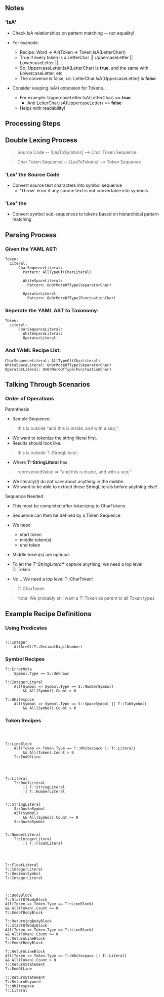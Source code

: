 ## Notes

### 'IsA'

- Check IsA relationships on pattern matching -- not equality!
- For example:
  - Recipe: Word => All(Token => Token.IsA(LetterChar))
  - True if every token is a LetterChar || UppercaseLetter || LowercaseLetter || ...
  - So, UppercaseLetter.IsA(LetterChar) is **true**, and the same with LowercaseLetter, etc
  - The converse is false, i.e. LetterChar.IsA(UppercaseLetter) is **false**

- Consider keeping IsA() extension for Tokens...
  - For example: UppercaseLetter.IsA(LetterChar) == **true**
    - And LetterChar.IsA(UppercaseLetter) == **false**
  - Helps with readability!

## Processing Steps

## Double Lexing Process

> Source Code  -- [LexToSymbols] -->  Char Token Sequence 
> 
> Char Token Sequence  -- [LexToTokens] -->  Token Sequence


### 'Lex' the Source Code
- Convert source text characters into symbol sequence
  - 'Throw' error if any source text is not convertable into symbols

### 'Lex' the 
- Convert symbol sub-sequences to tokens based on hierarchical pattern matching

## Parsing Process

### Given the YAML AST:
```
Token:
  Literal:
      CharSequenceLiteral:
        Pattern: AllTypeOf(CharLiteral)
        
        WhiteSpaceLiteral:
          Pattern: OnOrMoreOfType(SeparatorChar)
          
        OperatorLiteral:
          Pattern: OnOrMoreOfType(PunctuationChar)
```

### Seperate the YAML AST to Taxonomy:

```
Token:
  Literal:
      CharSequenceLiteral:
        WhiteSpaceLiteral:
        OperatorLiteral:

```

### And YAML Recipe List:
```
CharSequenceLiteral: AllTypeOf(CharLiteral)
WhiteSpaceLiteral: OnOrMoreOfType(SeparatorChar)
OperatorLiteral: OnOrMoreOfType(PunctuationChar)
```

## Talking Through Scenarios

### Order of Operations

Parenthesis

- Sample Sequence: 
>this is outside "and this is inside, and with a sep;";


- We want to tokenize the string literal first.
- Results should look like:
>this is outside T::StringLiteral;

- Where **T::StringLiteral** has 
>representedValue => "and this is inside, and with a sep;"

- We literally(!) do not care about anything in the middle.
- We want to be able to extract these StringLiterals before anything else!

Sequence Needed
- This must be completed after tokenizing to CharTokens
- Sequence can then be defined by a Token Sequence
- We need
  - start token
  - middle token(s)
  - end token
  
- Middle token(s) are optional
- To let the *T::StringLiteral** capture anything, we need a top level T::Token
- No... We need a top level T::CharToken!
>T::CharToken


> Note: We probably still want a T::Token as parent to all Token types




## Example Recipe Definitions

### Using Predicates

```

T::Integer
    AllAreOf(T::DecimalDigitNumber)

```

### Symbol Recipes

```
T::ErrorMeta
    Symbol.Type == S::Unknown
    
T::IntegerLiteral
    All(Symbol => Symbol.Type == S::NumberSymbol)
        && All(Symbol).Count > 0

T::Whitespace
    All(Symbol => Symbol.Type == S::SpaceSymbol || T::TabSymbol)
        && All(Symbol).Count > 0
```

### Token Recipes
```

        
        
T::LineBlock
    All(Token => Token.Type == T::Whitespace || T::Literal)
        && All(Token).Count > 0
    T::EndOfLine




T::Literal
    T::BoolLiteral
        || T::StringLiteral
        || T::NumberLiteral


T::StringLiteral
    S::QuoteSymbol
    All(Symbol)
        && All(Symbol).Count >= 0
    S::QuoteSymbol


T::NumberLiteral
    T::IntegerLiteral
        || T::FloatLiteral




T::FloatLiteral
T::IntegerLiteral
T::DecimalSymbol
T::IntegerLiteral



T::BodyBlock
T::StartOfBodyBlock
All(Token => Token.Type == T::LineBlock)
&& All(Token).Count >= 0
T::EndofBodyBlock

T::ReturningBodyBlock
T::StartOfBodyBlock
All(Token => Token.Type == T::LineBlock)
&& All(Token).Count >= 0
T::ReturnLineBlock
T::EndofBodyBlock

T::ReturnLineBlock
All(Token => Token.Type == T::Whitespace || T::Literal)
&& All(Token).Count > 0
T::ReturnStatement
T::EndOfLine

T::ReturnStatement
T::ReturnKeyword
T::Whitespace
T::Literal

```
